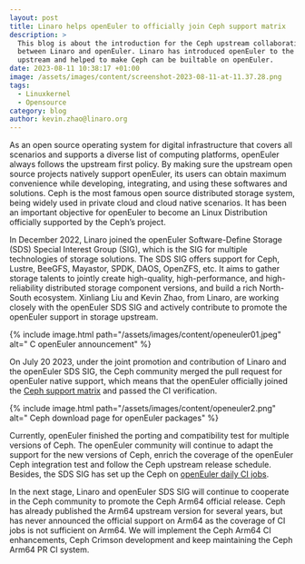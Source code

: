 ```yaml
---
layout: post
title: Linaro helps openEuler to officially join Ceph support matrix
description: >
  This blog is about the introduction for the Ceph upstream collaboration
  between Linaro and openEuler. Linaro has introduced openEuler to the Ceph
  upstream and helped to make Ceph can be builtable on openEuler.
date: 2023-08-11 10:38:17 +01:00
image: /assets/images/content/screenshot-2023-08-11-at-11.37.28.png
tags:
  - Linuxkernel
  - Opensource
category: blog
author: kevin.zhao@linaro.org
---
```

As an open source operating system for digital infrastructure that covers all scenarios and supports a diverse list of computing platforms, openEuler always follows the upstream first policy. By making sure the upstream open source projects natively support openEuler, its users can obtain maximum convenience while developing, integrating, and using these softwares and solutions. Ceph is the most famous open source distributed storage system, being widely used in private cloud and cloud native scenarios. It has been an important objective for openEuler to become an Linux Distribution officially supported by the Ceph’s project.

In December 2022, Linaro joined the openEuler Software-Define Storage (SDS) Special Interest Group (SIG), which is the SIG for multiple technologies of storage solutions. The SDS SIG offers support for Ceph, Lustre, BeeGFS, Mayastor, SPDK, DAOS, OpenZFS, etc. It aims to gather storage talents to jointly create high-quality, high-performance, and high-reliability distributed storage component versions, and build a rich North-South ecosystem. Xinliang Liu and Kevin Zhao, from Linaro, are working closely with the openEuler SDS SIG and actively contribute to promote the openEuler support in storage upstream.


{% include image.html path="/assets/images/content/openeuler01.jpeg" alt=" C openEuler announcement" %}

On July 20 2023, under the joint promotion and contribution of Linaro and the openEuler SDS SIG, the Ceph community merged the pull request for openEuler native support, which means that the openEuler officially joined the [Ceph support matrix](https://docs.ceph.com/en/latest/install/get-packages/#openeuler) and passed the CI verification.


{% include image.html path="/assets/images/content/openeuler2.png" alt=" Ceph download page for openEuler packages" %}

Currently, openEuler finished the porting and compatibility test for multiple versions of Ceph. The openEuler community will continue to adapt the support for the new versions of Ceph, enrich the coverage of the openEuler Ceph integration test and follow the Ceph upstream release schedule. Besides, the SDS SIG has set up the Ceph on [openEuler daily CI jobs](https://github.com/openeuler-mirror/ceph-daily-build).

In the next stage, Linaro and openEuler SDS SIG will continue to cooperate in the Ceph community to promote the Ceph Arm64 official release. Ceph has already published the Arm64 upstream version for several years, but has never announced the official support on Arm64 as the coverage of CI jobs is not sufficient on Arm64. We will implement the Ceph Arm64 CI enhancements, Ceph Crimson development and keep maintaining the Ceph Arm64 PR CI system.